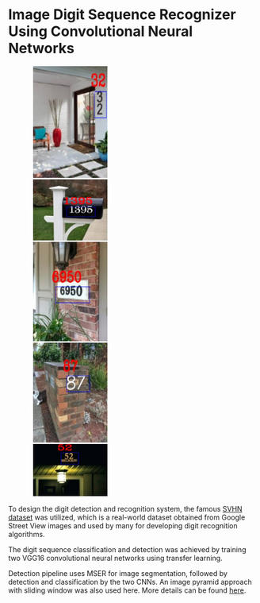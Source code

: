 # Image Digit Sequence Recognizer Using Convolutional Neural Networks

<figure>
 <div><img src="Images/1.jpg" width="150"  hspace="10"></div>
   <div><img src="Images/2.jpg" width="150" hspace="10"></div>
   <div><img src="Images/3.jpg" width="150" hspace="10"></div>
   <div><img src="Images/4.jpg" width="150" hspace="10"></div>
   <div><img src="Images/5.jpg" width="150" hspace="10"></div>
  </figure>
  
  
To design the digit detection and recognition system, the famous [SVHN dataset](http://ufldl.stanford.edu/housenumbers/) was
utilized, which is a real-world dataset obtained from Google Street View images and used by many
for developing digit recognition algorithms. 

The digit sequence classification and detection was achieved by training two VGG16 convolutional neural
networks using transfer learning.

Detection pipeline uses MSER for image segmentation, followed by detection and classification by the two CNNs. An image pyramid approach with sliding window was also used here. More details can be found [here](https://github.com/shaan0056/Image-Digit-Sequence-Recognizer-using-CNN-/blob/master/Final%20Project%20Report.pdf).
